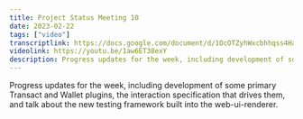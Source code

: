 ```yaml
---
title: Project Status Meeting 10
date: 2023-02-22
tags: ["video"]
transcriptlink: https://docs.google.com/document/d/1OcOTZyhWxcbhhqss4HaIwErxgobIGMQCrtujFs5ZqI0
videolink: https://youtu.be/1aw6ET38exY
description: Progress updates for the week, including development of some primary Transact and Wallet plugins, the interaction specification that drives them, and talk about the  new testing framework built into the web-ui-renderer.
---
```


Progress updates for the week, including development of some primary Transact and Wallet plugins, the interaction specification that drives them, and talk about the new testing framework built into the web-ui-renderer.
